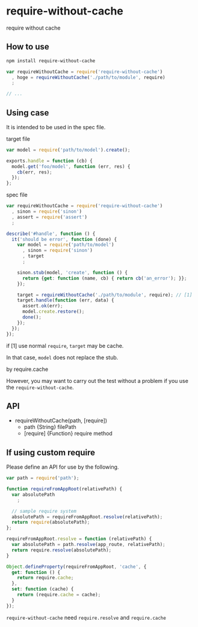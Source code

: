 require-without-cache
===================

require without cache

## How to use

```sh
npm install require-without-cache
```

```javascript
var requireWithoutCache = require('require-without-cache')
  , hoge = requireWithoutCache('./path/to/module', require)
  ;

// ...
```

## Using case

It is intended to be used in the spec file.

target file

```javascript
var model = require('path/to/model').create();

exports.handle = function (cb) {
  model.get('foo/model', function (err, res) {
    cb(err, res);
  });
};
```

spec file

```javascript
var requireWithoutCache = require('require-without-cache')
  , sinon = require('sinon')
  , assert = require('assert')
  ;

describe('#handle', function () {
  it('should be error', function (done) {
    var model = require('path/to/model')
      , sinon = require('sinon')
      , target
      ;

    sinon.stub(model, 'create', function () {
      return {get: function (name, cb) { return cb('an_error'); }};
    });

    target = requireWithoutCache('./path/to/module', require); // [1]
    target.handle(function (err, data) {
      assert.ok(err);
      model.create.restore();
      done();
    });
  });
});
```

if [1] use normal `require`, `target` may be cache.

In that case, `model` does not replace the stub.

by require.cache

However, you may want to carry out the test without a problem if you use the `require-without-cache`.


## API

* requireWithoutCache(path, [require])
  * path {String} filePath
  * [require] {Function} require method

## If using custom require

Please define an API for use by the following.

```javascript
var path = require('path');

function requireFromAppRoot(relativePath) {
  var absolutePath
    ;

  // sample require system
  absolutePath = requireFromAppRoot.resolve(relativePath);
  return require(absolutePath);
};

requireFromAppRoot.resolve = function (relativePath) {
  var absolutePath = path.resolve(app_route, relativePath);
  return require.resolve(absolutePath);
}

Object.defineProperty(requireFromAppRoot, 'cache', {
  get: function () {
    return require.cache;
  },
  set: function (cache) {
    return (require.cache = cache);
  }
});
```

`require-without-cache` need `require.resolve` and `require.cache`
